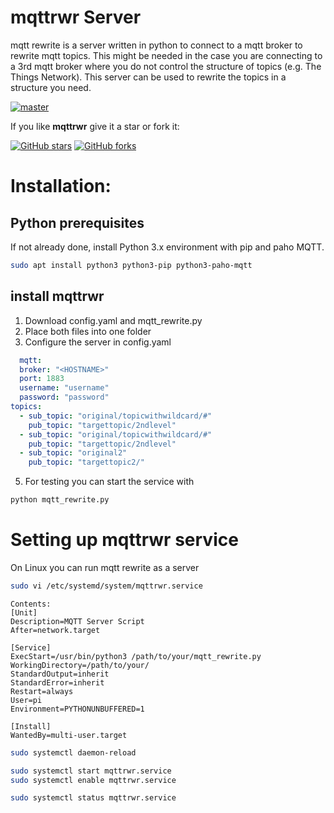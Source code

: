 # mqttrwr Server
mqtt rewrite is a server written in python to connect to a mqtt broker to rewrite mqtt topics. This might be needed in the case you are connecting to a 3rd mqtt broker where you do not control the structure of topics (e.g. The Things Network). This server can be used to rewrite the topics in a structure you need. 

[![master](https://img.shields.io/badge/master-v3.0.2-blue.svg)](https://github.com/1frankrippl/mqttrwr/tree/master)

If you like **mqttrwr** give it a star or fork it:

[![GitHub stars](https://img.shields.io/github/stars/1frankrippl/mqttrwr.svg?style=social&label=Star)](https://github.com/1frankrippl/mqttrwr/stargazers)
[![GitHub forks](https://img.shields.io/github/forks/1frankrippl/mqttrwr.svg?style=social&label=Fork)](https://github.com/1frankrippl/mqttrwr/network)

# Installation:
## Python prerequisites
If not already done, install Python 3.x environment with pip and paho MQTT.
```bash
sudo apt install python3 python3-pip python3-paho-mqtt
```
## install mqttrwr

1. Download config.yaml and mqtt_rewrite.py
2. Place both files into one folder
3. Configure the server in config.yaml
```yaml
  mqtt:
  broker: "<HOSTNAME>"
  port: 1883
  username: "username"
  password: "password"
topics:
  - sub_topic: "original/topicwithwildcard/#"
    pub_topic: "targettopic/2ndlevel"
  - sub_topic: "original/topicwithwildcard/#"
    pub_topic: "targettopic/2ndlevel"
  - sub_topic: "original2"
    pub_topic: "targettopic2/"
```
5. For testing you can start the service with
```bash
python mqtt_rewrite.py
```
# Setting up mqttrwr service 

On Linux you can run mqtt rewrite as a server 

```bash
sudo vi /etc/systemd/system/mqttrwr.service
```
```
Contents:
[Unit]
Description=MQTT Server Script
After=network.target

[Service]
ExecStart=/usr/bin/python3 /path/to/your/mqtt_rewrite.py
WorkingDirectory=/path/to/your/
StandardOutput=inherit
StandardError=inherit
Restart=always
User=pi
Environment=PYTHONUNBUFFERED=1

[Install]
WantedBy=multi-user.target
```
```bash
sudo systemctl daemon-reload
```
```bash
sudo systemctl start mqttrwr.service 
sudo systemctl enable mqttrwr.service
```
```bash
sudo systemctl status mqttrwr.service
```

